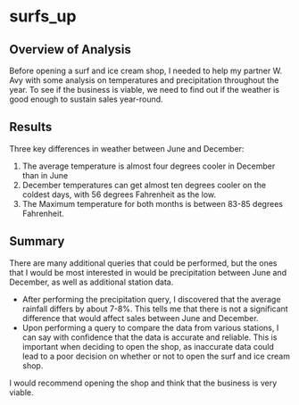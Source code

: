 # surfs_up

## Overview of Analysis
Before opening a surf and ice cream shop, I needed to help my partner W. Avy with some analysis on temperatures and precipitation throughout the year.  To see if the business is viable, we need to find out if the weather is good enough to sustain sales year-round.

## Results
Three key differences in weather between June and December:

1.  The average temperature is almost four degrees cooler in December than in June
2.  December temperatures can get almost ten degrees cooler on the coldest days, with 56 degrees Fahrenheit as the low.
3.  The Maximum temperature for both months is between 83-85 degrees Fahrenheit.

## Summary

There are many additional queries that could be performed, but the ones that I would be most interested in would be precipitation between June and December, as well as additional station data.  

- After performing the precipitation query, I discovered that the average rainfall differs by about 7-8%.  This tells me that there is not a significant difference that would affect sales between June and December.
- Upon performing a query to compare the data from various stations, I can say with confidence that the data is accurate and reliable.  This is important when deciding to open the shop, as inaccurate data could lead to a poor decision on whether or not to open the surf and ice cream shop.  

I would recommend opening the shop and think that the business is very viable.  
